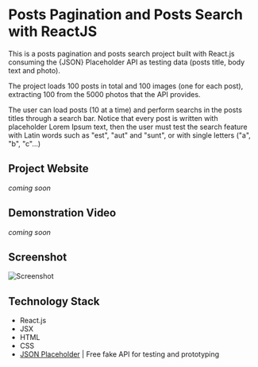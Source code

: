# Posts Pagination and Posts Search with ReactJS

This is a posts pagination and posts search project built with React.js consuming the {JSON} Placeholder API as testing data (posts title, body text and photo). 

The project loads 100 posts in total and 100 images (one for each post), extracting 100 from the 5000 photos that the API provides.

The user can load posts (10 at a time) and perform searchs in the posts titles through a search bar. Notice that every post is written with placeholder Lorem Ipsum text, then the user must test the search feature with Latin words such as "est", "aut" and "sunt", or with single letters ("a", "b", "c"...) 

## Project Website

*coming soon*

## Demonstration Video

*coming soon*

## Screenshot

![Screenshot](assets/img/Screenshot.jpg)

## Technology Stack
+ React.js
+ JSX
+ HTML
+ CSS
+ [JSON Placeholder](https://jsonplaceholder.typicode.com/) | Free fake API for testing and prototyping
